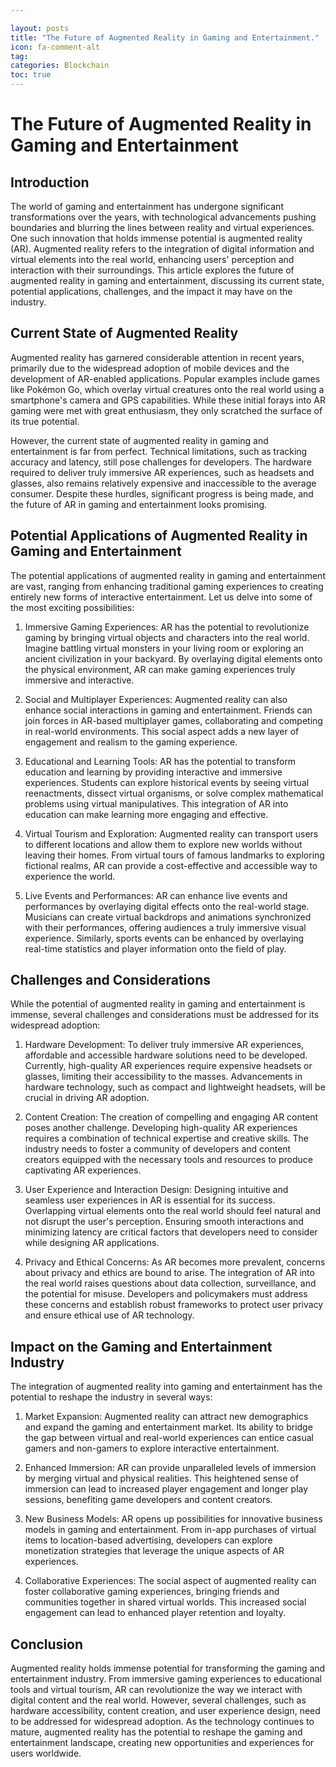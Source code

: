 ```yaml
---

layout: posts
title: "The Future of Augmented Reality in Gaming and Entertainment."
icon: fa-comment-alt
tag:      
categories: Blockchain
toc: true
---
```




# The Future of Augmented Reality in Gaming and Entertainment

## Introduction

The world of gaming and entertainment has undergone significant transformations over the years, with technological advancements pushing boundaries and blurring the lines between reality and virtual experiences. One such innovation that holds immense potential is augmented reality (AR). Augmented reality refers to the integration of digital information and virtual elements into the real world, enhancing users' perception and interaction with their surroundings. This article explores the future of augmented reality in gaming and entertainment, discussing its current state, potential applications, challenges, and the impact it may have on the industry.

## Current State of Augmented Reality

Augmented reality has garnered considerable attention in recent years, primarily due to the widespread adoption of mobile devices and the development of AR-enabled applications. Popular examples include games like Pokémon Go, which overlay virtual creatures onto the real world using a smartphone's camera and GPS capabilities. While these initial forays into AR gaming were met with great enthusiasm, they only scratched the surface of its true potential.

However, the current state of augmented reality in gaming and entertainment is far from perfect. Technical limitations, such as tracking accuracy and latency, still pose challenges for developers. The hardware required to deliver truly immersive AR experiences, such as headsets and glasses, also remains relatively expensive and inaccessible to the average consumer. Despite these hurdles, significant progress is being made, and the future of AR in gaming and entertainment looks promising.

## Potential Applications of Augmented Reality in Gaming and Entertainment

The potential applications of augmented reality in gaming and entertainment are vast, ranging from enhancing traditional gaming experiences to creating entirely new forms of interactive entertainment. Let us delve into some of the most exciting possibilities:

1. Immersive Gaming Experiences: AR has the potential to revolutionize gaming by bringing virtual objects and characters into the real world. Imagine battling virtual monsters in your living room or exploring an ancient civilization in your backyard. By overlaying digital elements onto the physical environment, AR can make gaming experiences truly immersive and interactive.

2. Social and Multiplayer Experiences: Augmented reality can also enhance social interactions in gaming and entertainment. Friends can join forces in AR-based multiplayer games, collaborating and competing in real-world environments. This social aspect adds a new layer of engagement and realism to the gaming experience.

3. Educational and Learning Tools: AR has the potential to transform education and learning by providing interactive and immersive experiences. Students can explore historical events by seeing virtual reenactments, dissect virtual organisms, or solve complex mathematical problems using virtual manipulatives. This integration of AR into education can make learning more engaging and effective.

4. Virtual Tourism and Exploration: Augmented reality can transport users to different locations and allow them to explore new worlds without leaving their homes. From virtual tours of famous landmarks to exploring fictional realms, AR can provide a cost-effective and accessible way to experience the world.

5. Live Events and Performances: AR can enhance live events and performances by overlaying digital effects onto the real-world stage. Musicians can create virtual backdrops and animations synchronized with their performances, offering audiences a truly immersive visual experience. Similarly, sports events can be enhanced by overlaying real-time statistics and player information onto the field of play.

## Challenges and Considerations

While the potential of augmented reality in gaming and entertainment is immense, several challenges and considerations must be addressed for its widespread adoption:

1. Hardware Development: To deliver truly immersive AR experiences, affordable and accessible hardware solutions need to be developed. Currently, high-quality AR experiences require expensive headsets or glasses, limiting their accessibility to the masses. Advancements in hardware technology, such as compact and lightweight headsets, will be crucial in driving AR adoption.

2. Content Creation: The creation of compelling and engaging AR content poses another challenge. Developing high-quality AR experiences requires a combination of technical expertise and creative skills. The industry needs to foster a community of developers and content creators equipped with the necessary tools and resources to produce captivating AR experiences.

3. User Experience and Interaction Design: Designing intuitive and seamless user experiences in AR is essential for its success. Overlapping virtual elements onto the real world should feel natural and not disrupt the user's perception. Ensuring smooth interactions and minimizing latency are critical factors that developers need to consider while designing AR applications.

4. Privacy and Ethical Concerns: As AR becomes more prevalent, concerns about privacy and ethics are bound to arise. The integration of AR into the real world raises questions about data collection, surveillance, and the potential for misuse. Developers and policymakers must address these concerns and establish robust frameworks to protect user privacy and ensure ethical use of AR technology.

## Impact on the Gaming and Entertainment Industry

The integration of augmented reality into gaming and entertainment has the potential to reshape the industry in several ways:

1. Market Expansion: Augmented reality can attract new demographics and expand the gaming and entertainment market. Its ability to bridge the gap between virtual and real-world experiences can entice casual gamers and non-gamers to explore interactive entertainment.

2. Enhanced Immersion: AR can provide unparalleled levels of immersion by merging virtual and physical realities. This heightened sense of immersion can lead to increased player engagement and longer play sessions, benefiting game developers and content creators.

3. New Business Models: AR opens up possibilities for innovative business models in gaming and entertainment. From in-app purchases of virtual items to location-based advertising, developers can explore monetization strategies that leverage the unique aspects of AR experiences.

4. Collaborative Experiences: The social aspect of augmented reality can foster collaborative gaming experiences, bringing friends and communities together in shared virtual worlds. This increased social engagement can lead to enhanced player retention and loyalty.

## Conclusion

Augmented reality holds immense potential for transforming the gaming and entertainment industry. From immersive gaming experiences to educational tools and virtual tourism, AR can revolutionize the way we interact with digital content and the real world. However, several challenges, such as hardware accessibility, content creation, and user experience design, need to be addressed for widespread adoption. As the technology continues to mature, augmented reality has the potential to reshape the gaming and entertainment landscape, creating new opportunities and experiences for users worldwide.